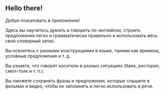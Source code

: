 

## Hello there! 


Добро пожаловать в приложение! 

Здесь вы научитесь думать и говорить по-английски, строить предложения легко и 
грамматически правильно и использовать весь свой словарный запас.

Вы освоитесь с разными конструкциями в языке, такими как времена, условные предложения и т. д. 

Вы узнаете, что говорят носители в разных ситуациях (банк, ресторан, смол-толк и т. п.).

Вы сможете сохранять фразы и предложения, которые слышите в фильмах и видео, 
чтобы их запомнить и легко использовать в речи. 




